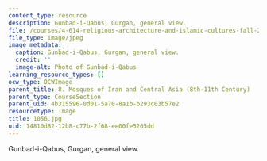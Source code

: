 ```yaml
---
content_type: resource
description: Gunbad-i-Qabus, Gurgan, general view.
file: /courses/4-614-religious-architecture-and-islamic-cultures-fall-2002/14810d8212b8c77b2f68ee00fe5265dd_1056.jpg
file_type: image/jpeg
image_metadata:
  caption: Gunbad-i-Qabus, Gurgan, general view.
  credit: ''
  image-alt: Photo of Gunbad-i-Qabus
learning_resource_types: []
ocw_type: OCWImage
parent_title: 8. Mosques of Iran and Central Asia (8th-11th Century)
parent_type: CourseSection
parent_uid: 4b315596-0d01-5a70-8a1b-b293c03b57e2
resourcetype: Image
title: 1056.jpg
uid: 14810d82-12b8-c77b-2f68-ee00fe5265dd
---
```

Gunbad-i-Qabus, Gurgan, general view.

